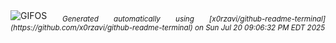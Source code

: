 <div align="justify">
<picture>
    <source media="(prefers-color-scheme: dark)" srcset="https://i.ibb.co/8Jgy2hh/output-gif.gif">
    <source media="(prefers-color-scheme: light)" srcset="https://i.ibb.co/8Jgy2hh/output-gif.gif">
    <img alt="GIFOS" src="https://i.ibb.co/8Jgy2hh/output-gif.gif">
</picture>
<sub><i>Generated automatically using [x0rzavi/github-readme-terminal](https://github.com/x0rzavi/github-readme-terminal) on Sun Jul 20 09:06:32 PM EDT 2025</i></sub>
</div>

<!--  -->